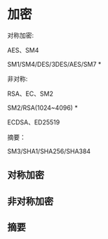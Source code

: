 # 加密

对称加密:

AES、SM4

SM1/SM4/DES/3DES/AES/SM7 *

非对称:

RSA、EC、SM2

SM2/RSA(1024~4096) *

ECDSA、ED25519

摘要：

SM3/SHA1/SHA256/SHA384

## 对称加密

## 非对称加密

## 摘要
